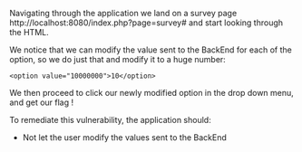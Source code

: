 Navigating through the application we land on a survey page http://localhost:8080/index.php?page=survey# and start looking through the HTML.

We notice that we can modify the value sent to the BackEnd for each of the option, so we do just that and modify it to a huge number:

`<option value="10000000">10</option>`

We then proceed to click our newly modified option in the drop down menu, and get our flag !

To remediate this vulnerability, the application should:
 - Not let the user modify the values sent to the BackEnd